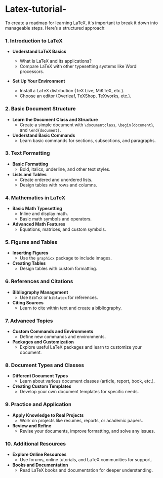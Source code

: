 # Latex-tutorial-
To create a roadmap for learning LaTeX, it's important to break it down into manageable steps. Here’s a structured approach:

### 1. **Introduction to LaTeX**
   - **Understand LaTeX Basics**
     - What is LaTeX and its applications?
     - Compare LaTeX with other typesetting systems like Word processors.
     
   - **Set Up Your Environment**
     - Install a LaTeX distribution (TeX Live, MiKTeX, etc.).
     - Choose an editor (Overleaf, TeXShop, TeXworks, etc.).
   
### 2. **Basic Document Structure**
   - **Learn the Document Class and Structure**
     - Create a simple document with `\documentclass`, `\begin{document}`, and `\end{document}`.
   - **Understand Basic Commands**
     - Learn basic commands for sections, subsections, and paragraphs.
   
### 3. **Text Formatting**
   - **Basic Formatting**
     - Bold, italics, underline, and other text styles.
   - **Lists and Tables**
     - Create ordered and unordered lists.
     - Design tables with rows and columns.
   
### 4. **Mathematics in LaTeX**
   - **Basic Math Typesetting**
     - Inline and display math.
     - Basic math symbols and operators.
   - **Advanced Math Features**
     - Equations, matrices, and custom symbols.
   
### 5. **Figures and Tables**
   - **Inserting Figures**
     - Use the `graphicx` package to include images.
   - **Creating Tables**
     - Design tables with custom formatting.
   
### 6. **References and Citations**
   - **Bibliography Management**
     - Use `BibTeX` or `biblatex` for references.
   - **Citing Sources**
     - Learn to cite within text and create a bibliography.
   
### 7. **Advanced Topics**
   - **Custom Commands and Environments**
     - Define new commands and environments.
   - **Packages and Customization**
     - Explore useful LaTeX packages and learn to customize your document.
   
### 8. **Document Types and Classes**
   - **Different Document Types**
     - Learn about various document classes (article, report, book, etc.).
   - **Creating Custom Templates**
     - Develop your own document templates for specific needs.

### 9. **Practice and Application**
   - **Apply Knowledge to Real Projects**
     - Work on projects like resumes, reports, or academic papers.
   - **Review and Refine**
     - Revise your documents, improve formatting, and solve any issues.

### 10. **Additional Resources**
   - **Explore Online Resources**
     - Use forums, online tutorials, and LaTeX communities for support.
   - **Books and Documentation**
     - Read LaTeX books and documentation for deeper understanding.

